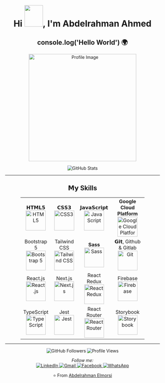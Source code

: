 <div style="text-align: center;">
    <h1>
        Hi <img src="https://i.pinimg.com/originals/28/02/00/28020003d4a493c78d8202ba6c35f179.gif" width="60" height="70">, I'm Abdelrahman Ahmed
    </h1>
    <h2><b>console.log('Hello World') 🌍</b></h2>
    <p>
        <img src="https://avatars.githubusercontent.com/u/83051465?s=400&u=2474104af569cc9ad7ade2cf97d81859f297eebc&v=4" height="350" width="350" alt="Profile Image">
    </p>
</div>

<div style="text-align: center;">
    <img src="https://github-readme-stats.vercel.app/api?username=abdo-elmorsi&show_icons=true&title_color=00ffff&text_color=33ff33&bg_color=333333&icon_color=ffff4d" alt="GitHub Stats">
</div>

<hr>

<h2 style="text-align: center;">𝗠𝘆 Skills</h2>

<table style="margin: 0 auto; width: 80%; text-align: center;">
    <tbody>
        <tr>
            <td>
                <span>𝗛𝗧𝗠𝗟𝟱</span><br>
                <img height="65" src="https://cdn.svgporn.com/logos/html-5.svg" alt="HTML5">
            </td>
            <td>
                <span>𝗖𝗦𝗦𝟯</span><br>
                <img height="65" src="https://cdn.svgporn.com/logos/css-3.svg" alt="CSS3">
            </td>
            <td>
                <span>𝗝𝗮𝘃𝗮𝗦𝗰𝗿𝗶𝗽𝘁</span><br>
                <img height="65" src="https://cdn.svgporn.com/logos/javascript.svg" alt="JavaScript">
            </td>
            <td>
                <span><b>Google Cloud Platform</b></span><br>
                <img height="65" src="https://download.logo.wine/logo/Google_Cloud_Platform/Google_Cloud_Platform-Logo.wine.png" alt="Google Cloud Platform">
            </td>
        </tr>
        <tr>
            <td>
                <span>Bootstrap 5</span><br>
                <img height="64" src="https://www.brcline.com/wp-content/uploads/2016/01/bootstrap-logo.png" alt="Bootstrap 5">
            </td>
            <td>
                <span>Tailwind CSS</span><br>
                <img height="64" src="https://res.cloudinary.com/arcjet-media/image/upload/v1608734952/z8hzeszc9eb3sp3vp3qc.jpg" alt="Tailwind CSS">
            </td>
            <td>
                <span><b>Sass</b></span><br>
                <img height="64" src="https://www.pngkit.com/png/detail/377-3771972_sass.png" alt="Sass">
            </td>
            <td>
                <span>𝗚𝗶𝘁, Github & Gitlab</span><br>
                <img height="64" src="https://cdn.svgporn.com/logos/git-icon.svg" alt="Git">
            </td>
        </tr>
        <tr>
            <td>
                <span>React.js</span><br>
                <img height="64" src="https://brandslogos.com/wp-content/uploads/thumbs/react-logo-vector-1.svg" alt="React.js">
            </td>
            <td>
                <span>Next.js</span><br>
                <img height="64" src="https://cdn.svgporn.com/logos/nextjs.svg" alt="Next.js">
            </td>
            <td>
                <span>React Redux</span><br>
                <img height="64" src="https://brandslogos.com/wp-content/uploads/images/large/redux-logo-vector.svg" alt="React Redux">
            </td>
            <td>
                <span>Firebase</span><br>
                <img height="64" src="https://brandslogos.com/wp-content/uploads/images/large/firebase-logo.png" alt="Firebase">
            </td>
        </tr>
        <tr>
            <td>
                <span>TypeScript</span><br>
                <img height="64" src="https://brandslogos.com/wp-content/uploads/images/large/typescript-logo.svg" alt="TypeScript">
            </td>
            <td>
                <span>Jest</span><br>
                <img height="64" src="https://upload.wikimedia.org/wikipedia/commons/e/ec/Jest_logo_with_transparent_background.png" alt="Jest">
            </td>
            <td>
                <span>React Router</span><br>
                <img height="64" src="https://reactrouter.com/logo-og.png" alt="React Router">
            </td>
            <td>
                <span>Storybook</span><br>
                <img height="64" src="https://storybook.js.org/images/brand/logo.png" alt="Storybook">
            </td>
        </tr>
    </tbody>
</table>

<hr>

<div style="text-align: center;">
    <img src="https://img.shields.io/badge/dynamic/json?color=brightgreen&label=followers&query=followers&url=https%3A%2F%2Fapi.github.com%2Fusers%2Fabdo-elmorsi" alt="GitHub Followers">
    <img src="https://komarev.com/ghpvc/?username=abdo-elmorsi" alt="Profile Views">
</div>

<p style="text-align: center;">
    <i>Follow me:</i><br>
    <a href="https://www.linkedin.com/in/abdelrahman-a-morsi-163263205/" target="_blank">
        <img src="https://img.shields.io/badge/LinkedIn-%230077B5.svg?&style=flat-square&logo=linkedin&logoColor=white" alt="LinkedIn">
    </a>
    <a href="mailto:abdelrahmandiv@gmail.com">
        <img src="https://img.shields.io/badge/Gmail-red.svg?&logo=gmail&logoColor=white" alt="Gmail">
    </a>
    <a href="https://www.facebook.com/profile.php?id=100011155869257" target="_blank">
        <img src="https://img.shields.io/badge/Facebook-%231877F2.svg?&style=flat-square&logo=facebook&logoColor=white" alt="Facebook">
    </a>
    <a href="https://api.whatsapp.com/send?phone=201019084872&text=السلام عليكم">
        <img src="https://img.shields.io/badge/-Whatsapp-4CA143?style=flat-square&labelColor=4CA143&logo=whatsapp&logoColor=white" alt="WhatsApp">
    </a>
</p>

<p style="text-align: center;">⭐ From <a href="https://elmorsi.vercel.app/">Abdelrahman Elmorsi</a></p>

